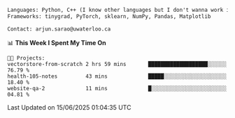 ```txt
Languages: Python, C++ (I know other languages but I don't wanna work in em)
Frameworks: tinygrad, PyTorch, sklearn, NumPy, Pandas, Matplotlib

Contact: arjun.sarao@uwaterloo.ca
```

<!--START_SECTION:waka-->
📊 **This Week I Spent My Time On** 

```text
🐱‍💻 Projects: 
vectorstore-from-scratch 2 hrs 59 mins       ███████████████████░░░░░░   76.79 % 
health-105-notes         43 mins             █████░░░░░░░░░░░░░░░░░░░░   18.40 % 
website-qa-2             11 mins             █░░░░░░░░░░░░░░░░░░░░░░░░   04.81 % 
```


 Last Updated on 15/06/2025 01:04:35 UTC
<!--END_SECTION:waka-->
